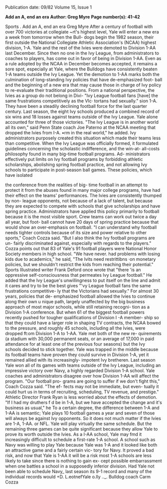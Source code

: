Publication date: 09/82
Volume 15, Issue 1

**Add an A, end an era**
**Author: Greg Myre**
**Page number(s): 41-42**

Sports 
. 
Add an A, 
end an era
Greg Myre 
After a century of football with over 
700 victories at collegiate 
~rt's 
highest level, Yale will enter a new era 
a week from tomorrow when the Bull-
dogs begin the 1982 season, their first 
outside the National Collegiate 
Athletic Association's (NCAA) highest 
division, 1-A. Yale and the rest of the 
Ivies were demoted to Division 1-AA 
last December. 
Since then no one in the Ivy League, 
from administrators to coaches to 
players, has come out in favor of being 
in Division 1-AA. Even as a rule 
adopted by the NCAA in December 
becomes accepted, it remains a sore 
spot, especially at Yale, where the 
Bulldogs have consistently beaten 1-A 
teams outside the Ivy League. Yet the 
demotion to 1-AA marks both the 
culmination of long-standing Ivy 
policies that have de-emphasized foot-
ball and the beginning of a new era 
that may cause those in charge of Ivy 
policy to re-evaluate their traditional 
positions. 
From a national perspective, the 
Ivies as a group do not belong in Divi-
"Ivy League football fans 
[have] the same frustrations 
competitively as the VIc· 
tortans had sexually." 
sion 1-A. They have been a steadily 
declining football force for the last 
quarter century. Last season, the eight 
Ivy schools produced a combined 
record of six wins and 18 losses 
against teams outside of the Ivy 
League. Yale alone accounted for three 
of those victories. 
"The Ivy League is in another world 
all its own," said Penn State coach Joe 
Paterno at the NCAA meeting that 
dropped the Ivies from I-A. •rm in the 
real world," he added. 
Ivy administrators purposely 
created this situation which made their 
teams less than competitive. When the 
Ivy League was officially formed, it 
formulated guidelines concerning the 
scholastic indifference, and the win-at-
all-costs philosophy found in many 
big-time football programs. 
Ad-
ministrators effectively put limits on 
Ivy football programs by forbidding 
athletic scholarships, abolishing spring 
football practice, and not allowing Ivy 
schools to participate in post-season 
ball games. 
These policies, which have isolated 

the conference from the realities of big-
time football in an attempt to protect it 
from the abuses found in many major 
college programs, have had their effect 
on the teams' performances. The Ivies 
are consistently thumped by non-
league opponents, not because of a lack 
of talent, but because they are expected 
to compete with schools that give 
scholarships and have spring practice. 
Administrators have applied this 
policy primarily to football because it is 
the most visible sport. Crew teams can 
work out twice a day all year, but foot-
ball cannot have 20 days of spring 
practice because that would show an 
over-emphasis on football. 
"I can understand why football 
needs tighter controls because of its 
size and power relative to other 
sports," Coach Cozza said. "But I also 
think the Ivy football programs are un-
fairly discriminated against, especially 
with regards to the players." 
Cozza points out that 83 of Yale's 91 
football players were National Honor 
Society members in high school. "We 
have never. had problems with losing 
kids due to academics," he said, "The 
lvits need restrittibns ·on monetary 
policies, but we shouldn't restrict the 
kids from reaching their potential." 
Sports Illustrated writer Frank Deford 
once wrote that "there 'is an oppressive 
self-consciousness that permeates Ivy 
League football." He added that the 
Ivy League's unwillingness to put itself 
on the line and admit it cares and try to 
be the best gives "'vy League football 
fans the same frustrations competitive-
ly that the Victorians had sexually." 
For almost 30 years, policies that de-
emphasized football allowed the Ivies 
to continue along their own u nique 
path, largely unaffected by the big 
business approach of most major 
schools, while still retaining recogni-
tion as a Division 1-A conference. 
But when 61 of the biggest football 
powers recently pushed for tougher 
qualifications of Division I -A member-
ship so that they could have a larger 
role in shaping TV contracts, the 
NCAA bowed to the pressure, and 
roughly 45 schools, including all the 
Ivies, were dropped ft:om Division 1-A 
to 1-AA. Yale met both of the new re-
quirements (a stadium with 30,000 
permanent seats, or an average of 
17,000 in paid attendance for at least 
one of the previous four seasons) but 
the Ivy schools decided to stick 
together. 
Yale was trapped in the middle 
because its football teams have proven 
they could survive in Division 1-A, yet 
it remained allied with its increasingly-
impotent Ivy bretheren. Last season 
Yale won all of its games with teams 
outside of the Ivy League, including an 
impressive victory over Navy, a highly 
regarded Division 1-A school. 
Yale coaches and administrators 
disagree over how Division 1-AA will 
affect the program. "Our football pro-
grams are going to suffer if we don't 
fight this," Coach Cozza said. "The ef-
fects may not be immediate, but even-
tually it could hurt us in terms of 
recruiting, scheduling, TV revenue, 
and prestige." Athletic Director Frank 
Ryan is less worried about the effects 
of demotion. "If I had my druthers f d 
be in 1-A, but we have accepted the 
change and it's business as usual," he 
To a certain degree, the difference 
between 1-A and 1-AA is semantic; 
Yale plays 10 football games a year and 
seven of those will always be against 
Ivy opponents. So it does not much 
matter if the Ivies are 1-A, 1-AA. or 
NFL. Yale will play virtually the same 
schedule. 
But the remaining three games can 
be quite significant because they allow 
Yale to prove its worth outside the 
Ivies. As a I-AA school, Yale may fmd 
it increasingly difficult to schedule a 
first-rate 1-A school. A school such as 
Navy was willing to play Yale because 
Yale was 1-A and it looked like both an 
attractive game and a fairly certain vic-
tory for Navy. It proved a bad risk, 
and now that Yale is 1-AA it will be a 
risk most 1-A schools are less likely to 
take since there is nothing to gain ex-
cept possible embarrassment when one 
battles a school in a supposedly inferior 
division. 
Had Yale not been able to schedule 
Navy_ last season its 9-1 record and 
many of the individual records would 
+D. L.eotnefYale o.lly .._. 
Bulldog coach Carm Cozza